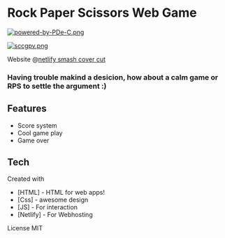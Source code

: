 # Rock Paper Scissors Web Game

[![powered-by-PDe-C.png](https://i.postimg.cc/TwtnTtkG/powered-by-PDe-C.png)](https://postimg.cc/zbRyjFZP)

[![sccgpv.png](https://i.postimg.cc/0N6cFr75/sccgpv.png)](https://smashcovercut.netlify.app)

Website @[netlify smash cover cut](https://smashcovercut.netlify.app)

### Having trouble makind a desicion, how about a calm game or RPS to settle the argument :)

## Features

- Score system
- Cool game play
- Game over

## Tech
  Created with

- [HTML] - HTML for web apps!
- [Css] - awesome design
- [JS] - For interaction
- [Netlify] - For Webhosting

License
MIT
